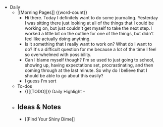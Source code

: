 - Daily
    - [[Morning Pages]] {{word-count}}
        - Hi there. Today I definitely want to do some journaling. Yesterday I was sitting there just looking at all of the things that I could be working on, but just couldn't get myself to take the next step. I worked a little bit on the outline for one of the things, but didn't feel like actually doing anything. 
        - Is it something that I really want to work on? What do I want to do? It's a difficult question for me because a lot of the time I feel so overwhelmed with possibility.
        - Can I blame myself though? I'm so used to just going to school, showing up, having expectations set, procrastinating, and then coming through at the last minute. So why do I believe that I should be able to go about this easily?
        - I guess I'm sort
    - To-dos
        - {{[[TODO]]}} Daily Highlight - 
    - Ideas & Notes
        - 
        - [[Find Your Shiny Dime]]
